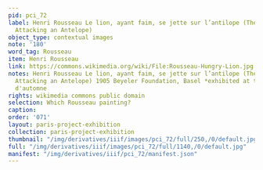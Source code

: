 ```yaml
---
pid: pci_72
label: Henri Rousseau Le lion, ayant faim, se jette sur l’antilope (The Hungry Lion
  Attacking an Antelope)
object_type: contextual images
note: '180'
word_tag: Rousseau
item: Henri Rousseau
link: https://commons.wikimedia.org/wiki/File:Rousseau-Hungry-Lion.jpg
notes: Henri Rousseau Le lion, ayant faim, se jette sur l’antilope (The Hungry Lion
  Attacking an Antelope) 1905 Beyeler Foundation, Basel *exhibited at the 1905 Salon
  d'automne
rights: wikimedia commons public domain
selection: Which Rousseau painting?
caption: 
order: '071'
layout: paris-project-exhibition
collection: paris-project-exhibition
thumbnail: "/img/derivatives/iiif/images/pci_72/full/250,/0/default.jpg"
full: "/img/derivatives/iiif/images/pci_72/full/1140,/0/default.jpg"
manifest: "/img/derivatives/iiif/pci_72/manifest.json"
---
```

